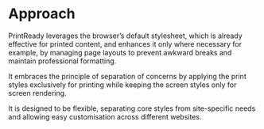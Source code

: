 # Approach 
PrintReady leverages the browser’s default stylesheet, which is already effective for printed content, and enhances it only where necessary for example, by managing page layouts to prevent awkward breaks and maintain professional formatting.

It embraces the principle of separation of concerns by applying the print styles exclusively for printing while keeping the screen styles only for screen rendering.

It is designed to be flexible, separating core styles from site-specific needs and allowing easy customisation across different websites.